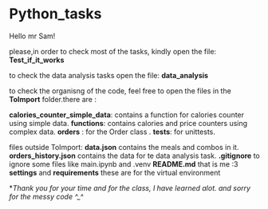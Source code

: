 # Python_tasks


Hello mr Sam!

please,in order to check most of the tasks, kindly open the file: **Test_if_it_works**

to check the data analysis tasks open the file: **data_analysis**

to check the organisng of the code, feel free to open the files in the **ToImport** folder.there are :

**calories_counter_simple_data**: contains a function for calories counter using simple data.
**functions**: contains calories and price counters using complex data.
**orders** : for the Order class .
**tests**: for unittests.

 files outside ToImport:
 **data.json** contains the meals and combos in it.
 **orders_history.json** contains the data for te data analysis task.
 **.gitignore** to ignore some files like main.ipynb and .venv
 **README.md** that is me :3
 **settings** and **requirements** these are for the virtual environment

 **Thank you for your time and for the class, I have learned alot. and sorry for the messy code ^_^*
